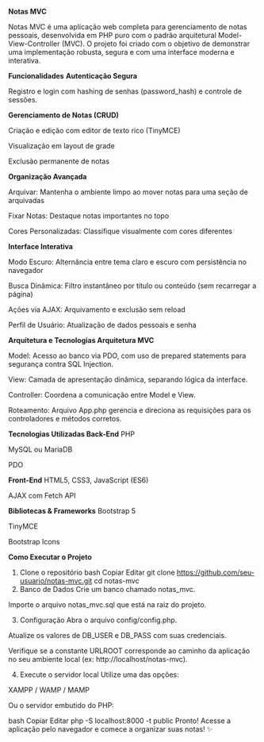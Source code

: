 **Notas MVC**

Notas MVC é uma aplicação web completa para gerenciamento de notas pessoais, desenvolvida em PHP puro com o padrão arquitetural Model-View-Controller (MVC). O projeto foi criado com o objetivo de demonstrar uma implementação robusta, segura e com uma interface moderna e interativa.

**Funcionalidades**
**Autenticação Segura**

Registro e login com hashing de senhas (password_hash) e controle de sessões.

**Gerenciamento de Notas (CRUD)**

Criação e edição com editor de texto rico (TinyMCE)

Visualização em layout de grade

Exclusão permanente de notas

**Organização Avançada**

Arquivar: Mantenha o ambiente limpo ao mover notas para uma seção de arquivadas

Fixar Notas: Destaque notas importantes no topo

Cores Personalizadas: Classifique visualmente com cores diferentes

**Interface Interativa**

Modo Escuro: Alternância entre tema claro e escuro com persistência no navegador

Busca Dinâmica: Filtro instantâneo por título ou conteúdo (sem recarregar a página)

Ações via AJAX: Arquivamento e exclusão sem reload

Perfil de Usuário: Atualização de dados pessoais e senha

**Arquitetura e Tecnologias Arquitetura MVC**

Model: Acesso ao banco via PDO, com uso de prepared statements para segurança contra SQL Injection.

View: Camada de apresentação dinâmica, separando lógica da interface.

Controller: Coordena a comunicação entre Model e View.

Roteamento: Arquivo App.php gerencia e direciona as requisições para os controladores e métodos corretos.

**Tecnologias Utilizadas
Back-End**
PHP

MySQL ou MariaDB

PDO

**Front-End**
HTML5, CSS3, JavaScript (ES6)

AJAX com Fetch API

**Bibliotecas & Frameworks**
Bootstrap 5

TinyMCE

Bootstrap Icons

**Como Executar o Projeto**

1. Clone o repositório
bash
Copiar
Editar
git clone https://github.com/seu-usuario/notas-mvc.git
cd notas-mvc
2. Banco de Dados
Crie um banco chamado notas_mvc.

Importe o arquivo notas_mvc.sql que está na raiz do projeto.

3. Configuração
Abra o arquivo config/config.php.

Atualize os valores de DB_USER e DB_PASS com suas credenciais.

Verifique se a constante URLROOT corresponde ao caminho da aplicação no seu ambiente local (ex: http://localhost/notas-mvc).

4. Execute o servidor local
Utilize uma das opções:

XAMPP / WAMP / MAMP

Ou o servidor embutido do PHP:

bash
Copiar
Editar
php -S localhost:8000 -t public
Pronto! Acesse a aplicação pelo navegador e comece a organizar suas notas! ✨

